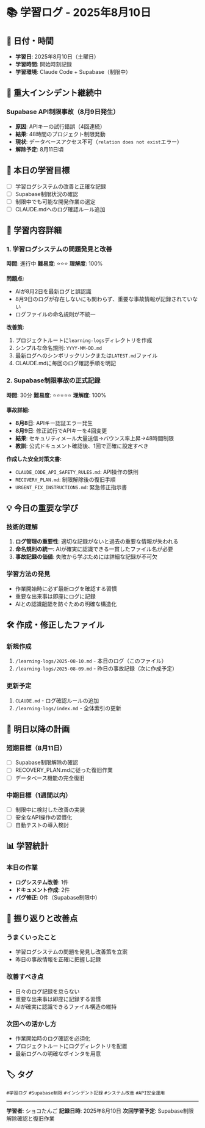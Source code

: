 # 📚 学習ログ - 2025年8月10日

## 📅 日付・時間
- **学習日**: 2025年8月10日（土曜日）
- **学習時間**: 開始時刻記録
- **学習環境**: Claude Code + Supabase（制限中）

## 🚨 重大インシデント継続中
### Supabase API制限事故（8月9日発生）
- **原因**: APIキーの試行錯誤（4回連続）
- **結果**: 48時間のプロジェクト制限発動
- **現状**: データベースアクセス不可（`relation does not exist`エラー）
- **解除予定**: 8月11日頃

## 🎯 本日の学習目標
- [ ] 学習ログシステムの改善と正確な記録
- [ ] Supabase制限状況の確認
- [ ] 制限中でも可能な開発作業の選定
- [ ] CLAUDE.mdへのログ確認ルール追加

## 📖 学習内容詳細

### 1. 学習ログシステムの問題発見と改善
**時間**: 進行中
**難易度**: ⭐⭐⭐
**理解度**: 100%

**問題点:**
- AIが8月2日を最新ログと誤認識
- 8月9日のログが存在しないにも関わらず、重要な事故情報が記録されていない
- ログファイルの命名規則が不統一

**改善策:**
1. プロジェクトルートに`learning-logs`ディレクトリを作成
2. シンプルな命名規則: `YYYY-MM-DD.md`
3. 最新ログへのシンボリックリンクまたは`LATEST.md`ファイル
4. CLAUDE.mdに毎回のログ確認手順を明記

### 2. Supabase制限事故の正式記録
**時間**: 30分
**難易度**: ⭐⭐⭐⭐⭐
**理解度**: 100%

**事故詳細:**
- **8月8日**: APIキー認証エラー発生
- **8月9日**: 修正試行でAPIキーを4回変更
- **結果**: セキュリティメール大量送信→バウンス率上昇→48時間制限
- **教訓**: 公式ドキュメント確認後、1回で正確に設定すべき

**作成した安全対策文書:**
- `CLAUDE_CODE_API_SAFETY_RULES.md`: API操作の鉄則
- `RECOVERY_PLAN.md`: 制限解除後の復旧手順
- `URGENT_FIX_INSTRUCTIONS.md`: 緊急修正指示書

## 💡 今日の重要な学び

### 技術的理解
1. **ログ管理の重要性**: 適切な記録がないと過去の重要な情報が失われる
2. **命名規則の統一**: AIが確実に認識できる一貫したファイル名が必要
3. **事故記録の価値**: 失敗から学ぶためには詳細な記録が不可欠

### 学習方法の発見
- 作業開始時に必ず最新ログを確認する習慣
- 重要な出来事は即座にログに記録
- AIとの認識齟齬を防ぐための明確な構造化

## 🛠️ 作成・修正したファイル

### 新規作成
1. `/learning-logs/2025-08-10.md` - 本日のログ（このファイル）
2. `/learning-logs/2025-08-09.md` - 昨日の事故記録（次に作成予定）

### 更新予定
1. `CLAUDE.md` - ログ確認ルールの追加
2. `/learning-logs/index.md` - 全体索引の更新

## 🎯 明日以降の計画

### 短期目標（8月11日）
- [ ] Supabase制限解除の確認
- [ ] RECOVERY_PLAN.mdに従った復旧作業
- [ ] データベース機能の完全復旧

### 中期目標（1週間以内）
- [ ] 制限中に検討した改善の実装
- [ ] 安全なAPI操作の習慣化
- [ ] 自動テストの導入検討

## 📊 学習統計

### 本日の作業
- **ログシステム改善**: 1件
- **ドキュメント作成**: 2件
- **バグ修正**: 0件（Supabase制限中）

## 🔄 振り返りと改善点

### うまくいったこと
- 学習ログシステムの問題を発見し改善策を立案
- 昨日の事故情報を正確に把握し記録

### 改善すべき点
- 日々のログ記録を怠らない
- 重要な出来事は即座に記録する習慣
- AIが確実に認識できるファイル構造の維持

### 次回への活かし方
- 作業開始時のログ確認を必須化
- プロジェクトルートにログディレクトリを配置
- 最新ログへの明確なポインタを用意

## 🏷️ タグ
`#学習ログ` `#Supabase制限` `#インシデント記録` `#システム改善` `#API安全運用`

---

**学習者**: ショコたんご
**記録日時**: 2025年8月10日
**次回学習予定**: Supabase制限解除確認と復旧作業